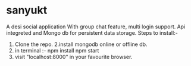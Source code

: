 # sanyukt
A desi social application
With group chat feature, multi login support.
Api integreted and Mongo db for persistent data storage. 
Steps to install:-
1. Clone the repo.
2.install mongodb online or offline db.
3. in terminal :- npm install
                  npm start
4. visit "localhost:8000" in your favourite browser.

